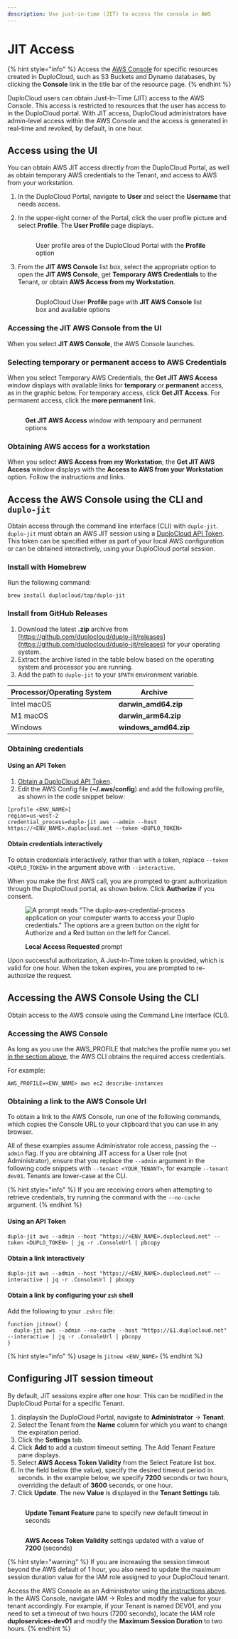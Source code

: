 ```yaml
---
description: Use just-in-time (JIT) to access the console in AWS
---
```


# JIT Access

{% hint style="info" %}
Access the [AWS Console](using-aws-console.md) for specific resources created in DuploCloud, such as S3 Buckets and Dynamo databases, by clicking the **Console** link in the title bar of the resource page.
{% endhint %}

DuploCloud users can obtain Just-In-Time (JIT) access to the AWS Console. This access is restricted to resources that the user has access to in the DuploCloud portal. With JIT access, DuploCloud administrators have admin-level access within the AWS Console and the access is generated in real-time and revoked, by default, in one hour.

## Access using the UI

You can obtain AWS JIT access directly from the DuploCloud Portal, as well as obtain temporary AWS credentials to the Tenant, and access to AWS from your workstation.&#x20;

1. In the DuploCloud Portal, navigate to **User** and select the **Username** that needs access.
2.  In the upper-right corner of the Portal, click the user profile picture and select **Profile**. The **User Profile** page displays.

    <figure><img src="../../.gitbook/assets/AWS_jit_profile (1).png" alt=""><figcaption><p>User profile area of the DuploCloud Portal with the <strong>Profile</strong> option</p></figcaption></figure>
3.  From the **JIT AWS Console** list box, select the appropriate option to open the **JIT AWS Console**, get **Temporary AWS Credentials** to the Tenant, or obtain **AWS Access from my Workstation**.&#x20;

    <figure><img src="../../.gitbook/assets/AWS_jit_profile2.png" alt=""><figcaption><p>DuploCloud User <strong>Profile</strong> page with <strong>JIT AWS Console</strong> list box and available options</p></figcaption></figure>

### Accessing the JIT AWS Console from the UI

When you select **JIT AWS Console**, the AWS Console launches.

### Selecting temporary or permanent access to AWS Credentials

When you select Temporary AWS Credentials, the **Get JIT AWS Access** window displays with available links for **temporary** or **permanent** access, as in the graphic below. For temporary access, click **Get JIT Access**. For permanent access, click the **more permanent** link.

<figure><img src="../../.gitbook/assets/AWS_jit_profile3.png" alt=""><figcaption><p><strong>Get JIT AWS Access</strong> window with tempoary and permanent options</p></figcaption></figure>

### Obtaining AWS access for a workstation

When you select **AWS Access from my Workstation**, the **Get JIT AWS Access** window displays with the **Access to AWS from your Workstation** option. Follow the instructions and links.

## Access the AWS Console using the CLI and `duplo-jit`

Obtain access through the command line interface (CLI) with `duplo-jit`. `duplo-jit` must obtain an AWS JIT session using a [DuploCloud API Token](https://docs.duplocloud.com/docs/administrator-tools/access-control/api-tokens). This token can be specified either as part of your local AWS configuration or can be obtained interactively, using your DuploCloud portal session.

### Install with Homebrew

Run the following command:&#x20;

```
brew install duplocloud/tap/duplo-jit
```

### Install from GitHub Releases

1. Download the latest **.zip** archive from [https://github.com/duplocloud/duplo-jit/releases](https://github.com/duplocloud/duplo-jit/releases) for your operating system.
2. Extract the archive listed in the table below based on the operating system and processor you are running.&#x20;
3. Add the path to `duplo-jit` to your `$PATH` environment variable.&#x20;

| Processor/Operating System  | Archive                |
| --------------------------- | ---------------------- |
| Intel macOS                 | **darwin\_amd64.zip**  |
| M1 macOS                    | **darwin\_arm64.zip**  |
| Windows                     | **windows\_amd64.zip** |

### Obtaining credentials&#x20;

#### Using an API Token

1. [Obtain a DuploCloud API Token](https://docs.duplocloud.com/docs/administrator-tools/access-control/api-tokens).
2. Edit the AWS Config file (**\~/.aws/config**) and add the following profile, as shown in the code snippet below:

```
[profile <ENV_NAME>]
region=us-west-2
credential_process=duplo-jit aws --admin --host https://<ENV_NAME>.duplocloud.net --token <DUPLO_TOKEN>
```

#### Obtain credentials interactively

To obtain credentials interactively, rather than with a token, replace `--token <DUPLO_TOKEN>` in the argument above with `--interactive`.

When you make the first AWS call, you are prompted to grant authorization through the DuploCloud portal, as shown below. Click **Authorize** if you consent.

<figure><img src="../../.gitbook/assets/image (18) (1).png" alt="A prompt reads &#x22;The duplo-aws-credential-process application on your computer wants to access your Duplo credentials.&#x22; The options are a green button on the right for Authorize and a Red button on the left for Cancel."><figcaption><p><strong>Local Access Requested</strong> prompt</p></figcaption></figure>

Upon successful authorization, A Just-In-Time token is provided, which is valid for one hour. When the token expires, you are prompted to re-authorize the request.

## Accessing the AWS Console Using the CLI

Obtain access to the AWS console using the Command Line Interface (CLI).

### **Accessing the AWS Console**

As long as you use the AWS\_PROFILE that matches the profile name you set [in the section above](jit-access.md#obtaining-credentials), the AWS CLI obtains the required access credentials.

For example:

`AWS_PROFILE=<ENV_NAME> aws ec2 describe-instances`

### **Obtaining a link to the AWS Console Url**

To obtain a link to the AWS Console, run one of the following commands, which copies the Console URL to your clipboard that you can use in any browser.

All of these examples assume Administrator role access, passing the `--admin` flag. If you are obtaining JIT access for a User role (not Administrator), ensure that you replace the `--admin` argument in the following code snippets with `--tenant <YOUR_TENANT>`, for example `--tenant dev01`.  Tenants are lower-case at the CLI.

{% hint style="info" %}
If you are receiving errors when attempting to retrieve credentials, try running the command with the `--no-cache` argument.
{% endhint %}

#### Using an API Token

```
duplo-jit aws --admin --host "https://<ENV_NAME>.duplocloud.net" --token <DUPLO_TOKEN> | jq -r .ConsoleUrl | pbcopy
```

#### Obtain a link interactively

```
duplo-jit aws --admin --host "https://<ENV_NAME>.duplocloud.net" --interactive | jq -r .ConsoleUrl | pbcopy
```

#### Obtain a link by configuring your `zsh` shell

Add the following to your `.zshrc` file:

```
function jitnow() {
  duplo-jit aws --admin --no-cache --host "https://$1.duplocloud.net" --interactive | jq -r .ConsoleUrl | pbcopy
}
```

{% hint style="info" %}
usage is `jitnow <ENV_NAME>`
{% endhint %}

## Configuring JIT session timeout

By default, JIT sessions expire after one hour. This can be modified in the DuploCloud Portal for a specific Tenant.&#x20;

1. displaysIn the DuploCloud Portal, navigate to **Administrator** -> **Tenant**.
2. Select the Tenant from the **Name** column for which you want to change the expiration period.
3. Click the **Settings** tab.
4. Click **Add** to add a custom timeout setting. The Add Tenant Feature pane displays.
5. Select **AWS Access Token Validity** from the Select Feature list box.
6. In the field below (the value), specify the desired timeout period in seconds. in the example below, we specify **7200** seconds or two hours, overriding the default of **3600** seconds, or one hour.
7. Click **Update**. The new **Value** is displayed in the **Tenant Settings** tab.

<figure><img src="../../.gitbook/assets/update_tenant_JIT_TO.png" alt=""><figcaption><p><strong>Update Tenant Feature</strong> pane to specify new default timeout in seconds</p></figcaption></figure>

<figure><img src="../../.gitbook/assets/update_tenant_JIT_TO_output.png" alt=""><figcaption><p><strong>AWS Access Token Validity</strong> settings updated with a value of <strong>7200</strong> (seconds)</p></figcaption></figure>

{% hint style="warning" %}
If you are increasing the session timeout beyond the AWS default of 1 hour, you also need to update the maximum session duration value for the IAM role assigned to your DuploCloud tenant.&#x20;

Access the AWS Console as an Administrator using [the instructions above](jit-access.md#accessing-the-aws-console). In the AWS Console, navigate IAM -> Roles and modify the value for your tenant accordingly. For example, if your Tenant is named DEV01, and you need to set a timeout of two hours (7200 seconds), locate the IAM role **duploservices-dev01** and modify the **Maximum Session Duration** to two hours.
{% endhint %}

